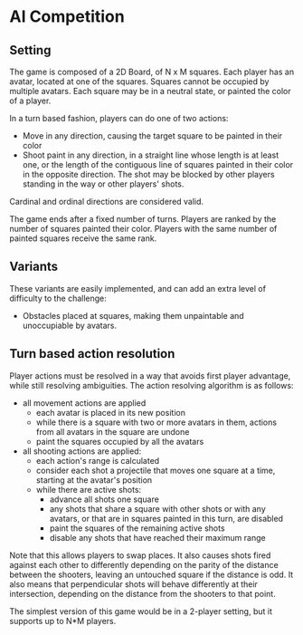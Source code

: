 # AI Competition


## Setting

The game is composed of a 2D Board, of N x M squares. Each player has an
avatar, located at one of the squares. Squares cannot be occupied by multiple
avatars. Each square may be in a neutral state, or painted the color of a
player.

In a turn based fashion, players can do one of two actions:

* Move in any direction, causing the target square to be painted in their color
* Shoot paint in any direction, in a straight line whose length is at least
  one, or the length of the contiguous line of squares painted in their color
  in the opposite direction. The shot may be blocked by other players standing
  in the way or other players' shots.

Cardinal and ordinal directions are considered valid.

The game ends after a fixed number of turns. Players are ranked by the number
of squares painted their color. Players with the same number of painted squares
receive the same rank.


## Variants

These variants are easily implemented, and can add an extra level of difficulty
to the challenge:

* Obstacles placed at squares, making them unpaintable and unoccupiable by avatars.


## Turn based action resolution

Player actions must be resolved in a way that avoids first player advantage,
while still resolving ambiguities. The action resolving algorithm is as
follows:

* all movement actions are applied
  * each avatar is placed in its new position
  * while there is a square with two or more avatars in them, actions from all
    avatars in the square are undone
  * paint the squares occupied by all the avatars
* all shooting actions are applied:
  * each action's range is calculated
  * consider each shot a projectile that moves one square at a time, starting
    at the avatar's position
  * while there are active shots:
    * advance all shots one square
    * any shots that share a square with other shots or with any avatars, or
      that are in squares painted in this turn, are disabled
    * paint the squares of the remaining active shots
    * disable any shots that have reached their maximum range

Note that this allows players to swap places. It also causes shots fired
against each other to differently depending on the parity of the distance
between the shooters, leaving an untouched square if the distance is odd. It
also means that perpendicular shots will behave differently at their
intersection, depending on the distance from the shooters to that point.

The simplest version of this game would be in a 2-player setting, but it
supports up to N\*M players.
